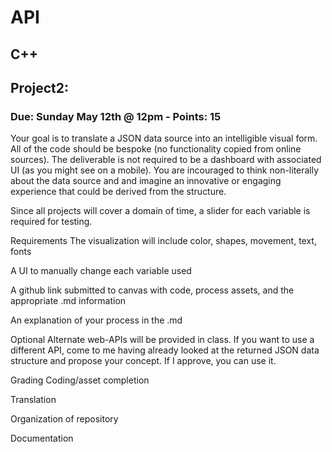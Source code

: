 # API

## C++

## Project2:
### Due: Sunday May 12th @ 12pm - Points: 15
Your goal is to translate a JSON data source into an intelligible visual form. All of the code should be bespoke (no functionality copied from online sources). The deliverable is not required to be a dashboard with associated UI (as you might see on a mobile). You are incouraged to think non-literally about the data source and and imagine an innovative or engaging experience that could be derived from the structure.

Since all projects will cover a domain of time, a slider for each variable is required for testing.

Requirements
The visualization will include color, shapes, movement, text, fonts

A UI to manually change each variable used

A github link submitted to canvas with code, process assets, and the appropriate .md information

An explanation of your process in the .md

Optional
Alternate web-APIs will be provided in class. If you want to use a different API, come to me having already looked at the returned JSON data structure and propose your concept. If I approve, you can use it.

Grading
Coding/asset completion

Translation

Organization of repository

Documentation


